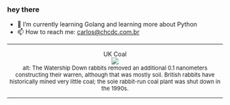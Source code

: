 ### hey there 

- :seedling: I’m currently learning Golang and learning more about Python
- :mailbox: How to reach me: carlos@chcdc.com.br


---


<!-- xkcd -->
<p align="center">UK Coal</br><img src=https://imgs.xkcd.com/comics/uk_coal.png></br><font size =2>alt: The Watership Down rabbits removed an additional 0.1 nanometers constructing their warren, although that was mostly soil. British rabbits have historically mined very little coal; the sole rabbit-run coal plant was shut down in the 1990s.</br></font></p></table></p> 


<!-- xkcd -->
---
